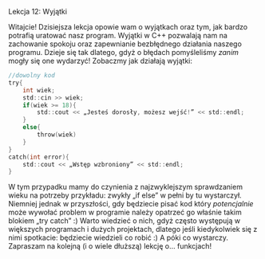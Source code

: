 Lekcja 12: Wyjątki

Witajcie! Dzisiejsza lekcja opowie wam o wyjątkach oraz tym, jak bardzo potrafią uratować nasz program.
Wyjątki w C++ pozwalają nam na zachowanie spokoju oraz zapewnianie bezbłędnego działania naszego programu. Dzieje się tak dlatego, gdyż o błędach pomyśleliśmy *zanim* mogły się one wydarzyć!
Zobaczmy jak działają wyjątki:

```c
//dowolny kod
try{
	int wiek;
	std::cin >> wiek;
	if(wiek >= 18){
		std::cout << „Jesteś dorosły, możesz wejść!” << std::endl;
	}
	else{
		throw(wiek)
	}
}
catch(int error){
	std::cout << „Wstęp wzbroniony” << std::endl;
}
```

W tym przypadku mamy do czynienia z najzwyklejszym sprawdzaniem wieku na potrzeby przykładu: zwykły „if else” w pełni by tu wystarczył. Niemniej jednak w przyszłości, gdy będziecie pisać kod który *potencjalnie* może wywołać problem w programie należy opatrzeć go właśnie takim blokiem „try catch” :)
Warto wiedzieć o nich, gdyż często występują w większych programach i dużych projektach, dlatego jeśli kiedykolwiek się z nimi spotkacie: będziecie wiedzieli co robić :)
A póki co wystarczy. Zapraszam na kolejną (i o wiele dłuższą) lekcję o… funkcjach!
